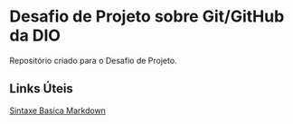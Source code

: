 # Desafio de Projeto sobre Git/GitHub da DIO
Repositório criado para o Desafio de Projeto.


## Links Úteis
[Sintaxe Basica Markdown](https://markdown.net.br/sintaxe-basica/)
